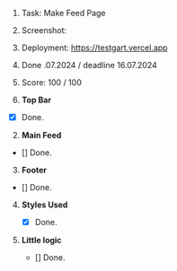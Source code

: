 1. Task: Make Feed Page
2. Screenshot:
3. Deployment: https://testgart.vercel.app
4. Done .07.2024 / deadline 16.07.2024
5. Score: 100 / 100

6. **Top Bar**

- [x] Done.

2. **Main Feed**

- [] Done.

3. **Footer**

- [] Done.

4. **Styles Used**

   - [x] Done.

5. **Little logic**
   - [] Done.
